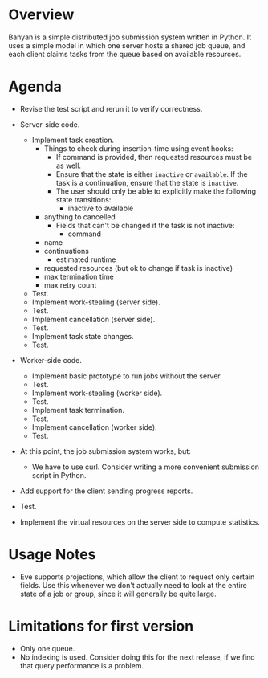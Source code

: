 # Overview

Banyan is a simple distributed job submission system written in Python. It uses
a simple model in which one server hosts a shared job queue, and each client
claims tasks from the queue based on available resources.

# Agenda

- Revise the test script and rerun it to verify correctness.

- Server-side code.
  - Implement task creation.
    - Things to check during insertion-time using event hooks:
      - If command is provided, then requested resources must be as well.
      - Ensure that the state is either `inactive` or `available`. If the task
        is a continuation, ensure that the state is `inactive`.
      - The user should only be able to explicitly make the following state
        transitions:
        - inactive to available
	- anything to cancelled
      - Fields that can't be changed if the task is not inactive:
        - command
	- name
	- continuations
        - estimated runtime
	- requested resources (but ok to change if task is inactive)
	- max termination time
	- max retry count
  - Test.
  - Implement work-stealing (server side).
  - Test.
  - Implement cancellation (server side).
  - Test.
  - Implement task state changes.
  - Test.

- Worker-side code.
  - Implement basic prototype to run jobs without the server.
  - Test.
  - Implement work-stealing (worker side).
  - Test.
  - Implement task termination.
  - Test.
  - Implement cancellation (worker side).
  - Test.

- At this point, the job submission system works, but:
  - We have to use curl. Consider writing a more convenient submission script
    in Python.

- Add support for the client sending progress reports.
- Test.

- Implement the virtual resources on the server side to compute statistics.

# Usage Notes

- Eve supports projections, which allow the client to request only certain
  fields. Use this whenever we don't actually need to look at the entire state
  of a job or group, since it will generally be quite large.

# Limitations for first version

- Only one queue.
- No indexing is used. Consider doing this for the next release, if we find
  that query performance is a problem.
